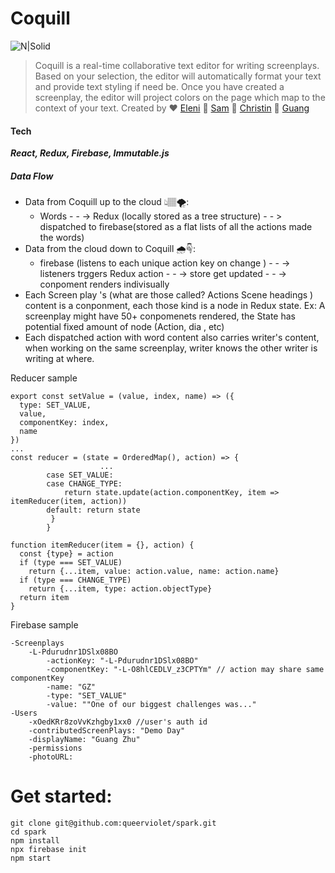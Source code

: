 # Coquill 

![N|Solid](https://img00.deviantart.net/3b69/i/2015/125/6/f/burnt_quill_s_cutie_mark_final_version_by_burntquill-d8j1is9.png)

> Coquill is a real-time collaborative text editor for writing screenplays. 
> Based on your selection, the editor will automatically format your text and 
> provide text styling if need be. Once you have created a screenplay, 
> the editor will project colors on the page which map to the context of your text.
>Created by 
>   ❤️ [Eleni](https://github.com/DatGreekChick) 💜 [Sam](https://github.com/samsterzz)  💖 [Christin](https://github.com/cyng24) 💙 [Guang](https://github.com/guangLess)️


#### Tech
*****React, Redux, Firebase, Immutable.js*****

##### Data Flow
  - Data from Coquill up to the cloud 👆🏽🌪:              
    - Words - - ->  Redux (locally stored as a tree structure) - - > dispatched to firebase(stored as a flat lists of all the actions made the words)
- Data from the cloud down to Coquill 🌧☟:
    - firebase (listens to each unique action key on change ) - - -> listeners trggers Redux action - - -> store get updated - - -> conpoment renders indivisually
- Each Screen play 's  (what are those called? Actions Scene headings ) content is a conponment, each those kind is a node in Redux state. Ex: A screenplay might have 50+ conpomenets rendered, the State has potential fixed amount of node (Action, dia , etc)
- Each dispatched action with word content also carries writer's content, when working on the same screenplay, writer knows the other writer is writing at where.

Reducer sample
````
export const setValue = (value, index, name) => ({
  type: SET_VALUE,
  value,
  componentKey: index,
  name
})
...
const reducer = (state = OrderedMap(), action) => {
                    ...
        case SET_VALUE:
        case CHANGE_TYPE:
            return state.update(action.componentKey, item => itemReducer(item, action))
        default: return state
         }
        }

function itemReducer(item = {}, action) {
  const {type} = action
  if (type === SET_VALUE)
    return {...item, value: action.value, name: action.name}
  if (type === CHANGE_TYPE)
    return {...item, type: action.objectType}
  return item
}
````
Firebase sample
```
-Screenplays
    -L-Pdurudnr1DSlx08BO
        -actionKey: "-L-Pdurudnr1DSlx08BO"
        -componentKey: "-L-O8hlCEDLV_z3CPTYm" // action may share same componentKey
        -name: "GZ"
        -type: "SET_VALUE"
        -value: ""One of our biggest challenges was..."
-Users
    -xOedKRr8zoVvKzhgby1xx0 //user's auth id
    -contributedScreenPlays: "Demo Day"
    -displayName: "Guang Zhu"
    -permissions
    -photoURL:
```


# Get started:

```
git clone git@github.com:queerviolet/spark.git
cd spark
npm install
npx firebase init
npm start
```
